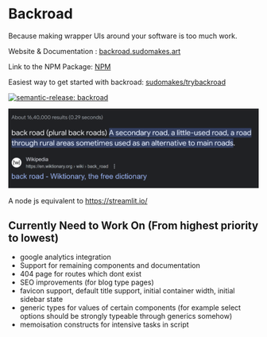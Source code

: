 # Backroad

Because making wrapper UIs around your software is too much work.

Website & Documentation : [backroad.sudomakes.art](https://backroad.sudomakes.art)

Link to the NPM Package: [NPM](https://www.npmjs.com/package/@backroad/backroad)

Easiest way to get started with backroad: [sudomakes/trybackroad](https://github.com/sudomakes/trybackroad)

[![semantic-release: backroad](https://img.shields.io/badge/semantic--release-backroad-06A261?logo=semantic-release)](https://github.com/semantic-release/semantic-release)

<img src="./docs/assets/backroad.png"/>

A node js equivalent to https://streamlit.io/

## Currently Need to Work On (From highest priority to lowest)

- google analytics integration
- Support for remaining components and documentation
- 404 page for routes which dont exist
- SEO improvements (for blog type pages)
- favicon support, default title support, initial container width, initial sidebar state
- generic types for values of certain components (for example select options should be strongly typeable through generics somehow)
- memoisation constructs for intensive tasks in script
